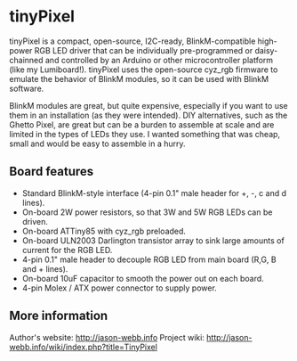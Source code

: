 # tinyPixel

tinyPixel is a compact, open-source, I2C-ready, BlinkM-compatible high-power RGB LED driver that can be individually pre-programmed or daisy-chainned and controlled by an Arduino or other microcontroller platform (like my Lumiboard!). tinyPixel uses the open-source cyz_rgb firmware to emulate the behavior of BlinkM modules, so it can be used with BlinkM software.

BlinkM modules are great, but quite expensive, especially if you want to use them in an installation (as they were intended). DIY alternatives, such as the Ghetto Pixel, are great but can be a burden to assemble at scale and are limited in the types of LEDs they use. I wanted something that was cheap, small and would be easy to assemble in a hurry.

## Board features
* Standard BlinkM-style interface (4-pin 0.1" male header for +, -, c and d lines).
* On-board 2W power resistors, so that 3W and 5W RGB LEDs can be driven.
* On-board ATTiny85 with cyz_rgb preloaded.
* On-board ULN2003 Darlington transistor array to sink large amounts of current for the RGB LED.
* 4-pin 0.1" male header to decouple RGB LED from main board (R,G, B and + lines).
* On-board 10uF capacitor to smooth the power out on each board.
* 4-pin Molex / ATX power connector to supply power.

## More information
Author's website: http://jason-webb.info
Project wiki: http://jason-webb.info/wiki/index.php?title=TinyPixel